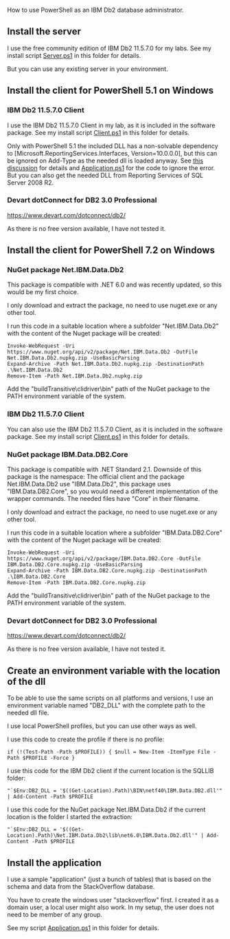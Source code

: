 How to use PowerShell as an IBM Db2 database administrator.

## Install the server

I use the free community edition of IBM Db2 11.5.7.0 for my labs. See my install script [Server.ps1](Server.ps1) in this folder for details.

But you can use any existing server in your environment.


## Install the client for PowerShell 5.1 on Windows

### IBM Db2 11.5.7.0 Client

I use the IBM Db2 11.5.7.0 Client in my lab, as it is included in the software package. See my install script [Client.ps1](Client.ps1) in this folder for details.

Only with PowerShell 5.1 the included DLL has a non-solvable dependency to [Microsoft.ReportingServices.Interfaces, Version=10.0.0.0], but this can be ignored on Add-Type as the needed dll is loaded anyway. See [this discussion](https://community.oracle.com/tech/developers/discussion/4502297) for details and [Application.ps1](Application.ps1) for the code to ignore the error. But you can also get the needed DLL from Reporting Services of SQL Server 2008 R2.


### Devart dotConnect for DB2 3.0 Professional

https://www.devart.com/dotconnect/db2/

As there is no free version available, I have not tested it.


## Install the client for PowerShell 7.2 on Windows

### NuGet package Net.IBM.Data.Db2

This package is compatible with .NET 6.0 and was recently updated, so this would be my first choice.

I only download and extract the package, no need to use nuget.exe or any other tool.

I run this code in a suitable location where a subfolder "Net.IBM.Data.Db2" with the content of the Nuget package will be created:

```
Invoke-WebRequest -Uri https://www.nuget.org/api/v2/package/Net.IBM.Data.Db2 -OutFile Net.IBM.Data.Db2.nupkg.zip -UseBasicParsing
Expand-Archive -Path Net.IBM.Data.Db2.nupkg.zip -DestinationPath .\Net.IBM.Data.Db2
Remove-Item -Path Net.IBM.Data.Db2.nupkg.zip
```

Add the "buildTransitive\clidriver\bin" path of the NuGet package to the PATH environment variable of the system.


### IBM Db2 11.5.7.0 Client

You can also use the IBM Db2 11.5.7.0 Client, as it is included in the software package. See my install script [Client.ps1](Client.ps1) in this folder for details.


### NuGet package IBM.Data.DB2.Core

This package is compatible with .NET Standard 2.1. Downside of this package is the namespace: The official client and the package Net.IBM.Data.Db2 use "IBM.Data.Db2", this package uses "IBM.Data.DB2.Core", so you would need a different implementation of the wrapper commands. The needed files have "Core" in their filename.

I only download and extract the package, no need to use nuget.exe or any other tool.

I run this code in a suitable location where a subfolder "IBM.Data.DB2.Core" with the content of the Nuget package will be created:

```
Invoke-WebRequest -Uri https://www.nuget.org/api/v2/package/IBM.Data.DB2.Core -OutFile IBM.Data.DB2.Core.nupkg.zip -UseBasicParsing
Expand-Archive -Path IBM.Data.DB2.Core.nupkg.zip -DestinationPath .\IBM.Data.DB2.Core
Remove-Item -Path IBM.Data.DB2.Core.nupkg.zip
```

Add the "buildTransitive\clidriver\bin" path of the NuGet package to the PATH environment variable of the system.


### Devart dotConnect for DB2 3.0 Professional

https://www.devart.com/dotconnect/db2/

As there is no free version available, I have not tested it.


## Create an environment variable with the location of the dll

To be able to use the same scripts on all platforms and versions, I use an environment variable named "DB2_DLL" with the complete path to the needed dll file.

I use local PowerShell profiles, but you can use other ways as well.

I use this code to create the profile if there is no profile:
```
if (!(Test-Path -Path $PROFILE)) { $null = New-Item -ItemType File -Path $PROFILE -Force }
```

I use this code for the IBM Db2 client if the current location is the SQLLIB folder:
```
"`$Env:DB2_DLL = '$((Get-Location).Path)\BIN\netf40\IBM.Data.DB2.dll'" | Add-Content -Path $PROFILE
```

I use this code for the NuGet package Net.IBM.Data.Db2 if the current location is the folder I started the extraction:
```
"`$Env:DB2_DLL = '$((Get-Location).Path)\Net.IBM.Data.Db2\lib\net6.0\IBM.Data.Db2.dll'" | Add-Content -Path $PROFILE
```


## Install the application

I use a sample "application" (just a bunch of tables) that is based on the schema and data from the StackOverflow database.

You have to create the windows user "stackoverflow" first. I created it as a domain user, a local user might also work. In my setup, the user does not need to be member of any group.

See my script [Application.ps1](Application.ps1) in this folder for details.
